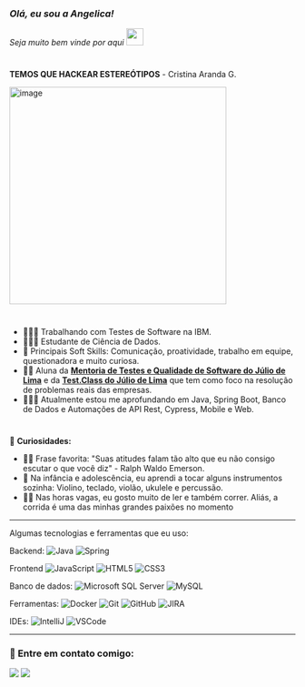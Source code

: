 ### <p><em>Olá, eu sou a Angelica! 
Seja muito bem vinde por aqui <img src="https://media.giphy.com/media/WUlplcMpOCEmTGBtBW/giphy.gif" width="30"></em></p>


 #                                                                                       

**TEMOS QUE HACKEAR ESTEREÓTIPOS** - Cristina Aranda G.
<div 
<align="center">
<img width="382" alt="image" src="https://github.com/fariasangelica/fariasangelica/assets/98922466/32880d96-4a76-4d60-be29-09385f0413bd">

</div>

#
- 🧑🏻‍💻 Trabalhando com Testes de Software na IBM.
- 🧑🏻‍🎓 Estudante de Ciência de Dados.
- 🧠 Principais Soft Skills: Comunicação, proatividade, trabalho em equipe, questionadora e muito curiosa.
- ✍🏼 Aluna da **[Mentoria de Testes e Qualidade de Software do Júlio de Lima](https://www.juliodelima.com.br/mentoria/)** e da **[Test.Class do Júlio de Lima](https://juliodelima.com.br/test.class/)** que tem como foco na resolução de problemas reais das empresas.
- 🕵🏻‍♀️ Atualmente estou me aprofundando em Java, Spring Boot, Banco de Dados e Automações de API Rest, Cypress, Mobile e Web. 

#

👀 **Curiosidades:**

- ✍🏼 Frase favorita: "Suas atitudes falam tão alto que eu não consigo escutar o que você diz" - Ralph Waldo Emerson.
- 🎻 Na infância e adolescência, eu aprendi a tocar alguns instrumentos sozinha: Violino, teclado, violão, ukulele e percussão.
- 🫶🏻 Nas horas vagas, eu gosto muito de ler e também correr. Aliás, a corrida é uma das minhas grandes paixões no momento

____

  
Algumas tecnologias e ferramentas que eu uso:


Backend: 
![Java](https://img.shields.io/badge/-Java-007396?style=flat-square&logo=java)
![Spring](https://img.shields.io/badge/-Spring-6DB33F?style=flat-square&logo=spring&logoColor=white)

Frontend
![JavaScript](https://img.shields.io/badge/-JavaScript-black?style=flat-square&logo=javascript)
![HTML5](https://img.shields.io/badge/-HTML5-E34F26?style=flat-square&logo=html5&logoColor=white)
![CSS3](https://img.shields.io/badge/-CSS3-1572B6?style=flat-square&logo=css3)

Banco de dados:
![Microsoft SQL Server](https://img.shields.io/badge/-SQL%20Server-CC2927?style=flat-square&logo=microsoft-sql-server&logoColor=white)
![MySQL](https://img.shields.io/badge/-MySQL-4479A1?style=flat-square&logo=mysql&logoColor=white)

Ferramentas:
![Docker](https://img.shields.io/badge/-Docker-2496ED?style=flat-square&logo=docker&logoColor=white)
![Git](https://img.shields.io/badge/-Git-black?style=flat-square&logo=git)
![GitHub](https://img.shields.io/badge/-GitHub-181717?style=flat-square&logo=github)
![JIRA](https://img.shields.io/badge/-JIRA-0052CC?style=flat-square&logo=jira)

IDEs:
![IntelliJ](https://img.shields.io/badge/-IntelliJ%20IDEA-black?style=flat-square&logo=intellij-idea&logoColor=white)
![VSCode](https://img.shields.io/badge/-VSCode-007ACC?style=flat-square&logo=visual-studio-code&logoColor=white)
   
  
____
<h3 align="left">🔗 Entre em contato comigo:</h3>
<p align="left">
  <a href = "mailto:angelicafarioliveira@gmail.com"><img src="https://img.shields.io/badge/-Gmail-%23333?style=for-the-badge&logo=gmail&logoColor=white" target="_blank"></a>
  <a href="http://www.linkedin.com/in/an
gelicaoliveira-ciênciadedados" target="_blank"><img src="https://img.shields.io/badge/-LinkedIn-%230077B5?style=for-the-badge&logo=linkedin&logoColor=white" target="_blank"></a> 
</div>

